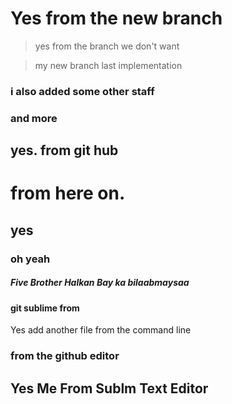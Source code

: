 # Yes from the new branch

> yes from the branch we don't want 

> my new branch last implementation 

### i also added some other staff
### and more
## yes. from git hub

# from here on.
## yes
### oh yeah

##### Five Brother Halkan Bay ka bilaabmaysaa 

#### git sublime from

Yes add another file from the command line

### from the github editor

## Yes Me From Sublm Text Editor

